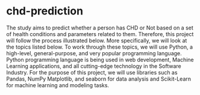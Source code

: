 # chd-prediction
 
The study aims to predict whether a person has CHD or Not based on a set of health conditions and parameters related to them. Therefore, this project will follow the process illustrated below. More specifically, we will look at the topics listed below. To work through these topics, we will use Python, a high-level, general-purpose, and very popular programming language. Python programming language is being used in web development, Machine Learning applications, and all cutting-edge technology in the Software Industry. For the purpose of this project, we will use libraries such as Pandas, NumPy Matplotlib, and seaborn for data analysis and Scikit-Learn for machine learning and modeling tasks.
